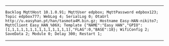 <hr>


```Backlog MqttHost 10.1.0.91; MqttUser edpbox; MqttPassword edpbox123; Topic edpbox777; WebLog 4; SerialLog 0; OtaUrl http://u.easyhan.pt/han/tasmota4M.bin.gz; Hostname Easy-HAN-nikito7; MqttClient Easy_HAN_%06X; Template {"NAME":"Easy HAN","GPIO":[1,1,1,1,1,1,1,1,1,1,1,1,1,1],"FLAG":0,"BASE":18}; WifiConfig 2; SaveData 2; Module 0; Delay 300; Restart 1; ``` 


<hr>


